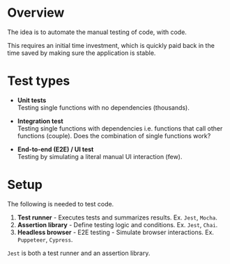 # Overview

The idea is to automate the manual testing of code, with code.

This requires an initial time investment, which is quickly paid back in the time saved by making sure the application is stable.

# Test types

-   **Unit tests**  
    Testing single functions with no dependencies (thousands).

-   **Integration test**  
    Testing single functions with dependencies i.e. functions that call other functions (couple). Does the combination of single functions work?

-   **End-to-end (E2E) / UI test**  
    Testing by simulating a literal manual UI interaction (few).

# Setup

The following is needed to test code.

1. **Test runner** - Executes tests and summarizes results. Ex. `Jest`, `Mocha`.
2. **Assertion library** - Define testing logic and conditions. Ex. `Jest`, `Chai`.
3. **Headless browser** - E2E testing - Simulate browser interactions. Ex. `Puppeteer`, `Cypress`.

`Jest` is both a test runner and an assertion library.
